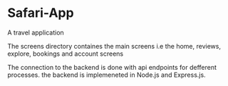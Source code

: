 # Safari-App
A travel application

The screens directory containes the main screens i.e the home, reviews, explore, bookings and account screens

The connection to the backend is done with api endpoints for defferent processes. the backend is implemeneted in Node.js and Express.js.

